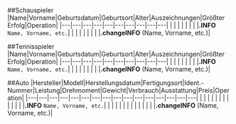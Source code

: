 ##Schauspieler
|Name|Vorname|Geburtsdatum|Geburtsort|Alter|Auszeichnungen|Größter Erfolg|Operation|
|---|---|---|---|---|---|---|---|---|---|
| | | | | | | |**.INFO** `Name, Vorname, etc.`|
| | | | | | | |**.changeINFO** (Name, Vorname, etc.)|

##Tennisspieler
|Name|Vorname|Geburtsdatum|Geburtsort|Alter|Auszeichnungen|Größter Erfolg|Operation|
|---|---|---|---|---|---|---|---|---|---|
| | | | | | | |**.INFO** `Name, Vorname, etc.`|
| | | | | | | |**.changeINFO** (Name, Vorname, etc.)|

##Auto
|Hersteller|Modell|Herstellungsdatum|Fertigungsort|Ident.-Nummer|Leistung|Drehmoment|Gewicht|Verbrauch|Ausstattung|Preis|Operation|
|---|---|---|---|---|---|---|---|---|---|---|---|---|---|---|---|
| | | | | | | | | | | | |**.INFO** `Name, Vorname, etc.`|
| | | | | | | | | | | | |**.changeINFO** (Name, Vorname, etc.)|
